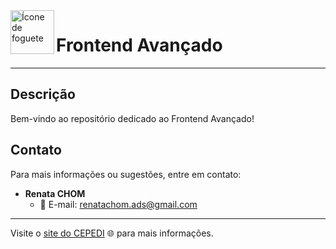 <img src="https://cdn-icons-png.flaticon.com/512/3033/3033132.png" alt="Ícone de foguete" width="70" height="70" align="left">

#  Frontend Avançado

---

## Descrição

Bem-vindo ao repositório dedicado ao Frontend Avançado!

## Contato

Para mais informações ou sugestões, entre em contato:

- **Renata CHOM**
  - 📧 E-mail: renatachom.ads@gmail.com

---

Visite o [site do CEPEDI](https://www.cepedi.org.br/) 🌐 para mais informações.
